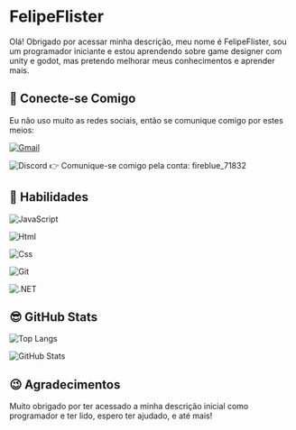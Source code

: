 # FelipeFlister 
Olá! Obrigado por acessar minha descrição, meu nome é FelipeFlister, sou um programador iniciante e estou aprendendo sobre game designer com unity e godot, mas pretendo melhorar meus conhecimentos e aprender mais.
## 👋 Conecte-se Comigo
Eu não uso muito as redes sociais, então se comunique comigo por estes meios:

[![Gmail](https://img.shields.io/badge/Gmail-FFF?style=for-the-badge&logo=gmail&logoColor=red)](mailto:felipeflister@gmail.com)

![Discord](https://img.shields.io/badge/Discord-5865F2?style=for-the-badge&logo=discord&logoColor=white)  👉 Comunique-se comigo pela conta: fireblue_71832




## 🧐 Habilidades

![JavaScript](https://img.shields.io/badge/JavaScript-F7DF1E?style=for-the-badge&logo=javascript&logoColor=black)

![Html](https://img.shields.io/badge/HTML5-E34F26?style=for-the-badge&logo=html5&logoColor=white)

![Css](https://img.shields.io/badge/CSS3-1572B6?style=for-the-badge&logo=css3&logoColor=white)

![Git](https://img.shields.io/badge/GIT-E44C30?style=for-the-badge&logo=git&logoColor=white)

![.NET](https://img.shields.io/badge/.NET-5C2D91?style=for-the-badge&logo=.net&logoColor=white)

## 😎 GitHub Stats
![Top Langs](https://github-readme-stats-git-masterrstaa-rickstaa.vercel.app/api/top-langs/?username=FelipeFlister&bg_color=000&border_color=FF8C00&title_color=DC143C&text_color=30A3DC) 

![GitHub Stats](https://github-readme-stats.vercel.app/api?username=FelipeFlister&theme=transparent&bg_color=000&border_color=FF8C00&show_icons=true&icon_color=FF8C00&title_color=DC143C&text_color=30A3DC) 

## 😉 Agradecimentos 
Muito obrigado por ter acessado a minha descrição inicial como programador e ter lido, espero ter ajudado, e até mais!
